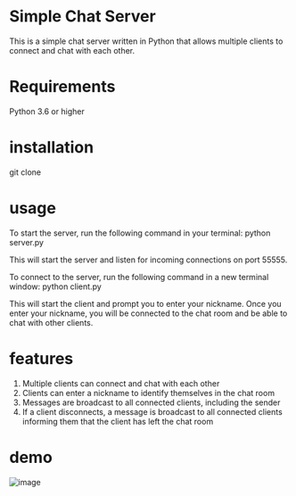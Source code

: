 
# Simple Chat Server
This is a simple chat server written in Python that allows multiple clients to connect and chat with each other.
# Requirements
Python 3.6 or higher

# installation
 git clone  
 
# usage
To start the server, run the following command in your terminal:
python server.py

This will start the server and listen for incoming connections on port 55555.

To connect to the server, run the following command in a new terminal window:
python client.py

This will start the client and prompt you to enter your nickname. Once you enter your nickname, you will be connected to the chat room and be able to chat with other clients.

# features
1. Multiple clients can connect and chat with each other
2. Clients can enter a nickname to identify themselves in the chat room
3. Messages are broadcast to all connected clients, including the sender
4. If a client disconnects, a message is broadcast to all connected clients informing them that the client has left the chat room

# demo
![image](https://user-images.githubusercontent.com/63540418/236432375-c063e902-ee69-4374-8623-940851d8c2e8.png)
